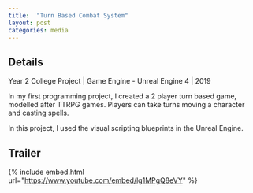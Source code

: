 ```yaml
---
title:  "Turn Based Combat System"
layout: post
categories: media
---
```


## Details

Year 2 College Project | Game Engine - Unreal Engine 4 | 2019

<p>
  In my first programming project, I created a 2 player turn based game, modelled after TTRPG games. Players can take turns moving a character and casting spells.

In this project, I used the visual scripting blueprints in the Unreal Engine.
</p>

## Trailer

{% include embed.html url="https://www.youtube.com/embed/lg1MPgQ8eVY" %}
